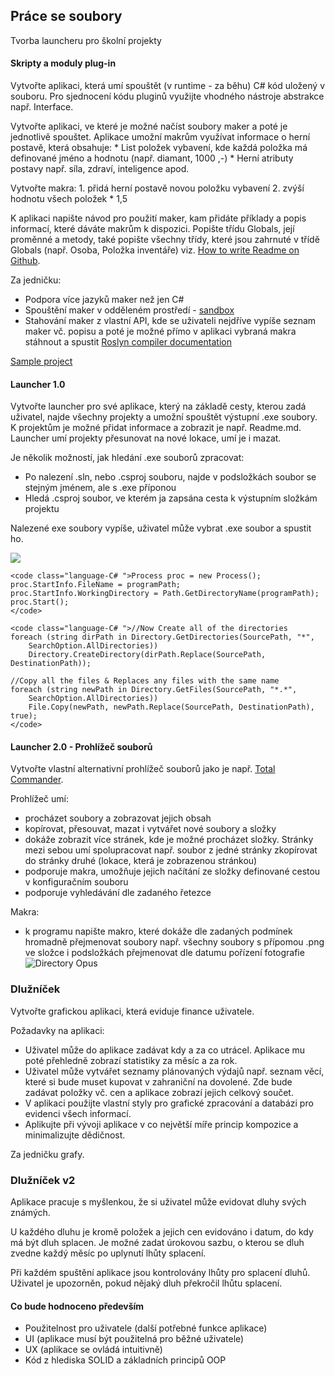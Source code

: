 ## Práce se soubory

 Tvorba launcheru pro školní projekty 

#### Skripty a moduly plug-in

 Vytvořte aplikaci, která umí spouštět (v runtime - za běhu) C# kód uložený v souboru. Pro sjednocení kódu pluginů využijte vhodného nástroje abstrakce např. Interface. 

 Vytvořte aplikaci, ve které je možné načíst soubory maker a poté je jednotlivě spouštet. Aplikace umožní makrům využívat informace o herní postavě, která obsahuje: * List položek vybavení, kde každá položka má definované jméno a hodnotu (např. diamant, 1000 ,-) * Herní atributy postavy např. síla, zdraví, inteligence apod. 

 Vytvořte makra: 1. přidá herní postavě novou položku vybavení 2. zvýší hodnotu všech položek * 1,5 

 K aplikaci napište návod pro použití maker, kam přidáte příklady a popis informací, které dáváte makrům k dispozici. Popište třídu Globals, její proměnné a metody, také popište všechny třídy, které jsou zahrnuté v třídě Globals (např. Osoba, Položka inventáře) viz. [How to write Readme on Github](https://gist.github.com/PurpleBooth/109311bb0361f32d87a2). 

 Za jedničku: 

*   Podpora více jazyků maker než jen C#
*   Spouštění maker v odděleném prostředí - [sandbox](https://docs.microsoft.com/en-us/dotnet/framework/misc/how-to-run-partially-trusted-code-in-a-sandbox)
*   Stahování maker z vlastní API, kde se uživateli nejdříve vypíše seznam maker vč. popisu a poté je možné přímo v aplikaci vybraná makra stáhnout a spustit
[Roslyn compiler documentation](https://github.com/dotnet/roslyn/wiki/Scripting-API-Samples)  

[Sample project](https://github.com/malyda/RoslynScriptingAPI)

#### Launcher 1.0

 Vytvořte launcher pro své aplikace, který na základě cesty, kterou zadá uživatel, najde všechny projekty a umožní spouštět výstupní .exe soubory. K projektům je možné přidat informace a zobrazit je např. Readme.md. Launcher umí projekty přesunovat na nové lokace, umí je i mazat. 

 Je několik možností, jak hledání .exe souborů zpracovat: 

*   Po nalezení .sln, nebo .csproj souboru, najde v podsložkách soubor se stejným jménem, ale s .exe příponou
*   Hledá .csproj soubor, ve kterém ja zapsána cesta k výstupním složkám projektu

 Nalezené exe soubory vypíše, uživatel může vybrat .exe soubor a spustit ho. 

![](https://cloud.addictivetips.com/wp-content/uploads/2016/02/paperplane.jpg)

    <code class="language-C# ">Process proc = new Process();
    proc.StartInfo.FileName = programPath;
    proc.StartInfo.WorkingDirectory = Path.GetDirectoryName(programPath);
    proc.Start();
    </code>

    <code class="language-C# ">//Now Create all of the directories
    foreach (string dirPath in Directory.GetDirectories(SourcePath, "*",
        SearchOption.AllDirectories))
        Directory.CreateDirectory(dirPath.Replace(SourcePath, DestinationPath));

    //Copy all the files & Replaces any files with the same name
    foreach (string newPath in Directory.GetFiles(SourcePath, "*.*",
        SearchOption.AllDirectories))
        File.Copy(newPath, newPath.Replace(SourcePath, DestinationPath), true);
    </code>

#### Launcher 2.0 - Prohlížeč souborů

 Vytvořte vlastní alternativní prohlížeč souborů jako je např. [Total Commander](https://www.ghisler.com/). 

 Prohlížeč umí: 

*   procházet soubory a zobrazovat jejich obsah
*   kopírovat, přesouvat, mazat i vytvářet nové soubory a složky
*   dokáže zobrazit více stránek, kde je možné procházet složky. Stránky mezi sebou umí spolupracovat např. soubor z jedné stránky zkopírovat do stránky druhé (lokace, která je zobrazenou stránkou)
*   podporuje makra, umožňuje jejich načítání ze složky definované cestou v konfiguračním souboru
*   podporuje vyhledávání dle zadaného řetezce

 Makra: 

*   k programu napište makro, které dokáže dle zadaných podmínek hromadně přejmenovat soubory např. všechny soubory s přípomou .png ve složce i podsložkách přejmenovat dle datumu pořízení fotografie
![Directory Opus](https://static.makeuseof.com/wp-content/uploads/2017/07/directory-opus-670x476.png)

### Dlužníček

 Vytvořte grafickou aplikaci, která eviduje finance uživatele. 

 Požadavky na aplikaci: 

*   Uživatel může do aplikace zadávat kdy a za co utrácel. Aplikace mu poté přehledně zobrazí statistiky za měsíc a za rok.
*   Uživatel může vytvářet seznamy plánovaných výdajů např. seznam věcí, které si bude muset kupovat v zahraniční na dovolené. Zde bude zadávat položky vč. cen a aplikace zobrazí jejich celkový součet.
*   V aplikaci použijte vlastní styly pro grafické zpracování a databázi pro evidenci všech informací.
*   Aplikujte při vývoji aplikace v co největší míře princip kompozice a minimalizujte dědičnost.

 Za jedničku grafy. 

### Dlužníček v2

 Aplikace pracuje s myšlenkou, že si uživatel může evidovat dluhy svých známých. 

 U každého dluhu je kromě položek a jejich cen evidováno i datum, do kdy má být dluh splacen. Je možné zadat úrokovou sazbu, o kterou se dluh zvedne každý měsíc po uplynutí lhůty splacení. 

 Při každém spuštění aplikace jsou kontrolovány lhůty pro splacení dluhů. Uživatel je upozorněn, pokud nějaký dluh překročil lhůtu splacení. 

#### Co bude hodnoceno především

*   Použitelnost pro uživatele (další potřebné funkce aplikace)
*   UI (aplikace musí být použitelná pro běžné uživatele)
*   UX (aplikace se ovládá intuitivně)
*   Kód z hlediska SOLID a základních principů OOP